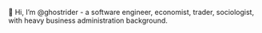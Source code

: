 👋 Hi, I’m @ghostrider - a software engineer, economist, trader, sociologist, with heavy business administration background. 

<!---
ghostrider/ghostrider is a ✨ special ✨ repository because its `README.md` (this file) appears on your GitHub profile.
You can click the Preview link to take a look at your changes.
--->
